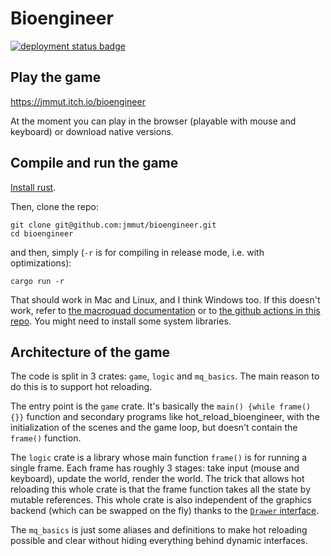 # Bioengineer

[![deployment status badge](https://github.com/jmmut/bioengineer/actions/workflows/release.yml/badge.svg)](https://github.com/jmmut/bioengineer/actions)

## Play the game

https://jmmut.itch.io/bioengineer

At the moment you can play in the browser (playable with mouse and keyboard) or download native
versions.

## Compile and run the game

[Install rust](https://www.rust-lang.org/tools/install).

Then, clone the repo:

```
git clone git@github.com:jmmut/bioengineer.git
cd bioengineer
```

and then, simply (`-r` is for compiling in release mode, i.e. with optimizations):

```
cargo run -r
```

That should work in Mac and Linux, and I think Windows too. If this doesn't work, refer
to [the macroquad documentation](https://github.com/not-fl3/macroquad/#linux) or
to [the github actions in this repo](.github/workflows/build.yml). You might need to install some
system libraries.

## Architecture of the game

The code is split in 3 crates: `game`, `logic` and `mq_basics`. The main reason to do this is to
support hot reloading.

The entry point is the `game` crate. It's basically the `main() {while frame() {}}` function and
secondary programs like hot_reload_bioengineer, with the initialization of the scenes and the game
loop, but doesn't contain the `frame()` function.

The `logic` crate is a library whose main function `frame()` is for running a single frame. Each
frame has roughly 3 stages: take input (mouse and keyboard), update the world, render the world. The
trick that allows hot reloading this whole crate is that the frame function takes all the state by
mutable references. This whole crate is also independent of the graphics backend (which can be swapped on the fly)
thanks to the [`Drawer` interface](logic/src/screen/drawer_trait.rs).

The `mq_basics` is just some aliases and definitions to make hot reloading possible and clear
without hiding everything behind dynamic interfaces.
